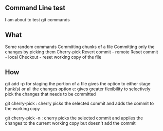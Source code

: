 ## Command Line test
I am about to test git commands

## What
Some random commands
Committing chunks  of a file
Committing only the changes by picking them
Cherry-pick
Revert commit - remote
Reset commit - local
Checkout - reset working copy of the file

## How
git add -p <file>  for staging the portion of a file
gives the option to either stage hunk(s) or all the changes
option e: gives greater flexibility to selectively pick the changes that needs to be committed

git cherry-pick <commit>: 
cherry picks the selected commit  and adds the commit to the working copy 

git cherry-pick -n <commit>: 
cherry picks the selected commit and applies the changes to the current working copy but doesn't add the commit



